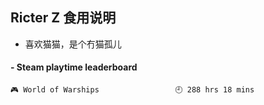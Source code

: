 ## Ricter Z 食用说明
- 喜欢猫猫，是个冇猫孤儿

<!-- steam-box start -->
#### - Steam playtime leaderboard
```text
🎮 World of Warships                 🕘 288 hrs 18 mins
```
<!-- Powered by https://github.com/YouEclipse/steam-box . -->
<!-- steam-box end -->
